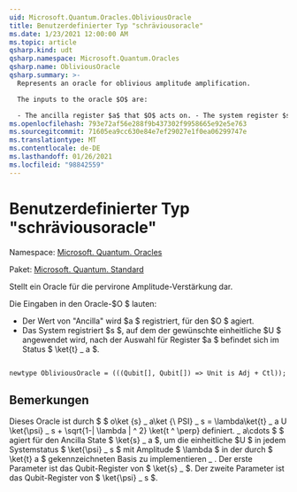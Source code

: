 ```yaml
---
uid: Microsoft.Quantum.Oracles.ObliviousOracle
title: Benutzerdefinierter Typ "schräviousoracle"
ms.date: 1/23/2021 12:00:00 AM
ms.topic: article
qsharp.kind: udt
qsharp.namespace: Microsoft.Quantum.Oracles
qsharp.name: ObliviousOracle
qsharp.summary: >-
  Represents an oracle for oblivious amplitude amplification.

  The inputs to the oracle $O$ are:

  - The ancilla register $a$ that $O$ acts on. - The system register $s$ on which the desired unitary $U$ is applied, post-selected on register $a$ being in state $\ket{t}\_a$.
ms.openlocfilehash: 793e72af56e288f9b437302f9958665e92e5e763
ms.sourcegitcommit: 71605ea9cc630e84e7ef29027e1f0ea06299747e
ms.translationtype: MT
ms.contentlocale: de-DE
ms.lasthandoff: 01/26/2021
ms.locfileid: "98842559"
---
```

# <a name="obliviousoracle-user-defined-type"></a>Benutzerdefinierter Typ "schräviousoracle"

Namespace: [Microsoft. Quantum. Oracles](xref:Microsoft.Quantum.Oracles)

Paket: [Microsoft. Quantum. Standard](https://nuget.org/packages/Microsoft.Quantum.Standard)


Stellt ein Oracle für die pervirone Amplitude-Verstärkung dar.

Die Eingaben in den Oracle-$O $ lauten:

- Der Wert von "Ancilla" wird $a $ registriert, für den $O $ agiert.
- Das System registriert $s $, auf dem der gewünschte einheitliche $U $ angewendet wird, nach der Auswahl für Register $a $ befindet sich im Status $ \ket{t} \_ a $.

```qsharp

newtype ObliviousOracle = (((Qubit[], Qubit[]) => Unit is Adj + Ctl));
```



## <a name="remarks"></a>Bemerkungen

Dieses Oracle ist durch $ $ o\ket {s} \_ a\ket {\ PSI} \_ s = \lambda\ket{t} \_ a U \ket{\psi} \_ s + \sqrt{1-| \lambda | ^ 2} \ket{t ^ \perp} definiert. \_ a\cdots $ $ agiert für den Ancilla State $ \ket{s} \_ a $, um die einheitliche $U $ in jedem Systemstatus $ \ket{\psi} \_ s $ mit Amplitude $ \lambda $ in der durch $ \ket{t} a $ gekennzeichneten Basis zu implementieren \_ .
Der erste Parameter ist das Qubit-Register von $ \ket{s} \_ $. Der zweite Parameter ist das Qubit-Register von $ \ket{\psi} \_ s $.
